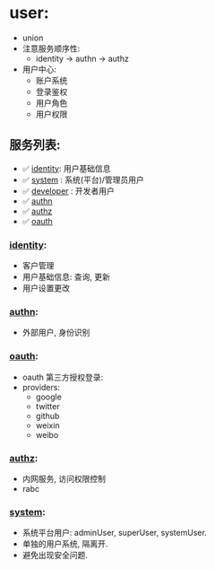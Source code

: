 # user:

- union
- 注意服务顺序性:
    - identity -> authn -> authz
- 用户中心:
    - 账户系统
    - 登录鉴权
    - 用户角色
    - 用户权限

## 服务列表:

- ✅ [identity](identity): 用户基础信息
- ✅ [system](system) : 系统(平台)/管理员用户
- ✅ [developer](developer) : 开发者用户
- ✅ [authn](authn)
- ✅ [authz](authz)
- ✅ [oauth](oauth)


### [identity](identity):

- 客户管理
- 用户基础信息: 查询, 更新
- 用户设置更改

### [authn](authn):

- 外部用户, 身份识别

### [oauth](oauth):

- oauth 第三方授权登录:
- providers:
    - google
    - twitter
    - github
    - weixin
    - weibo

### [authz](authz):

- 内网服务, 访问权限控制
- rabc

### [system](system):

- 系统平台用户: adminUser, superUser, systemUser.
- 单独的用户系统, 隔离开.
- 避免出现安全问题.

